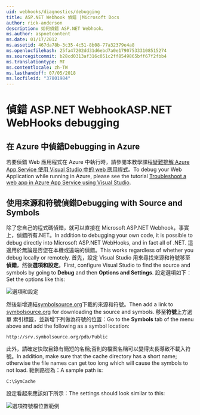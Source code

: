 ```yaml
---
uid: webhooks/diagnostics/debugging
title: ASP.NET Webhook 偵錯 |Microsoft Docs
author: rick-anderson
description: 如何偵錯 ASP.NET Webhook。
ms.author: aspnetcontent
ms.date: 01/17/2012
ms.assetid: 467da78b-3c35-4c51-8b08-77a32379e4a8
ms.openlocfilehash: 25fa47202dd31d6ebd7a0e179075333108515274
ms.sourcegitcommit: b28cd0313af316c051c2ff8549865bff67f2fbb4
ms.translationtype: MT
ms.contentlocale: zh-TW
ms.lasthandoff: 07/05/2018
ms.locfileid: "37801984"
---
```

# <a name="aspnet-webhooks-debugging"></a><span data-ttu-id="ab28a-103">偵錯 ASP.NET Webhook</span><span class="sxs-lookup"><span data-stu-id="ab28a-103">ASP.NET WebHooks debugging</span></span>  

## <a name="debugging-in-azure"></a><span data-ttu-id="ab28a-104">在 Azure 中偵錯</span><span class="sxs-lookup"><span data-stu-id="ab28a-104">Debugging in Azure</span></span>

<span data-ttu-id="ab28a-105">若要偵錯 Web 應用程式在 Azure 中執行時，請參閱本教學課程[疑難排解 Azure App Service 使用 Visual Studio 中的 web 應用程式](https://azure.microsoft.com/documentation/articles/web-sites-dotnet-troubleshoot-visual-studio/#webserverlogs)。</span><span class="sxs-lookup"><span data-stu-id="ab28a-105">To debug your Web Application while running in Azure, please see the tutorial [Troubleshoot a web app in Azure App Service using Visual Studio](https://azure.microsoft.com/documentation/articles/web-sites-dotnet-troubleshoot-visual-studio/#webserverlogs).</span></span>

## <a name="debugging-with-source-and-symbols"></a><span data-ttu-id="ab28a-106">使用來源和符號偵錯</span><span class="sxs-lookup"><span data-stu-id="ab28a-106">Debugging with Source and Symbols</span></span>

<span data-ttu-id="ab28a-107">除了您自己的程式碼偵錯，就可以直接在 Microsoft ASP.NET Webhook，事實上，偵錯所有.NET。</span><span class="sxs-lookup"><span data-stu-id="ab28a-107">In addition to debugging your own code, it is possible to debug directly into Microsoft ASP.NET WebHooks, and in fact all of .NET.</span></span> <span data-ttu-id="ab28a-108">這適用於無論是否您在本機或遠端的偵錯。</span><span class="sxs-lookup"><span data-stu-id="ab28a-108">This works regardless of whether you debug locally or remotely.</span></span> <span data-ttu-id="ab28a-109">首先，設定 Visual Studio 用來尋找來源和符號移至**偵錯**，然後**選項和設定**。</span><span class="sxs-lookup"><span data-stu-id="ab28a-109">First, configure Visual Studio to find the source and symbols by going to **Debug** and then **Options and Settings**.</span></span> <span data-ttu-id="ab28a-110">設定選項如下：</span><span class="sxs-lookup"><span data-stu-id="ab28a-110">Set the options like this:</span></span>

![選項和設定](_static/SourceSymbols.png)

<span data-ttu-id="ab28a-112">然後新增連結[symbolsource.org](http://symbolsource.org)下載的來源和符號。</span><span class="sxs-lookup"><span data-stu-id="ab28a-112">Then add a link to [symbolsource.org](http://symbolsource.org) for downloading the source and symbols.</span></span> <span data-ttu-id="ab28a-113">移至**符號**上方選單 索引標籤，並新增下列做為符號的位置：</span><span class="sxs-lookup"><span data-stu-id="ab28a-113">Go to the **Symbols** tab of the menu above and add the following as a symbol location:</span></span>

```
http://srv.symbolsource.org/pdb/Public
```

<span data-ttu-id="ab28a-114">此外，請確定快取目錄有簡短的名稱;否則的檔案名稱可以變得太長導致不載入符號。</span><span class="sxs-lookup"><span data-stu-id="ab28a-114">In addition, make sure that the cache directory has a short name; otherwise the file names can get too long which will cause the symbols to not load.</span></span> <span data-ttu-id="ab28a-115">範例路徑為：</span><span class="sxs-lookup"><span data-stu-id="ab28a-115">A sample path is:</span></span>

```
C:\SymCache
```

<span data-ttu-id="ab28a-116">設定看起來應該如下所示：</span><span class="sxs-lookup"><span data-stu-id="ab28a-116">The settings should look similar to this:</span></span>

![選項符號檔位置範例](_static/SymSource.png)
